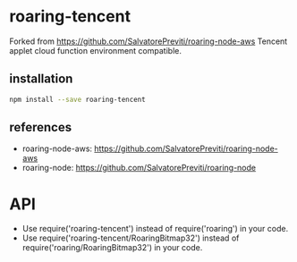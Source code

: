 # roaring-tencent

Forked from <https://github.com/SalvatorePreviti/roaring-node-aws>
Tencent applet cloud function environment compatible.

## installation

```sh
npm install --save roaring-tencent
```

## references

- roaring-node-aws: <https://github.com/SalvatorePreviti/roaring-node-aws>
- roaring-node: <https://github.com/SalvatorePreviti/roaring-node>

# API

- Use require('roaring-tencent') instead of require('roaring') in your code.
- Use require('roaring-tencent/RoaringBitmap32') instead of require('roaring/RoaringBitmap32') in your code.
